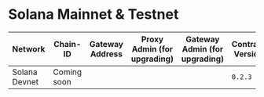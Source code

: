 # Solana Mainnet & Testnet

<table data-full-width="true"><thead><tr><th width="179">Network</th><th width="138">Chain-ID</th><th>Gateway Address</th><th>Proxy Admin (for upgrading)</th><th>Gateway Admin (for upgrading)</th><th>Contract Version</th></tr></thead><tbody><tr><td>Solana Devnet</td><td>Coming soon</td><td></td><td></td><td></td><td><code>0.2.3</code></td></tr></tbody></table>
